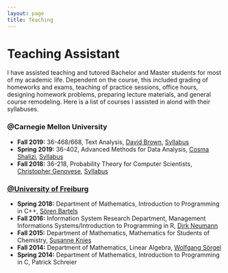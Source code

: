 ```yaml
---
layout: page
title: Teaching
---
```


<head>
<meta name="viewport" content="width=device-width, initial-scale=1">
<!-- Add icon library -->
<link rel="stylesheet" href="https://cdnjs.cloudflare.com/ajax/libs/font-awesome/4.7.0/css/font-awesome.min.css">
<style>
.btn {
  background-color: #404040;
  border: none;
  color: white;
  padding: 10px 20px;
  cursor: pointer;
  font-size: 12px;
}

/* Darker background on mouse-over */
.btn:hover {
  background-color: #202020;
}

a:link {
  color: #404040;
}
a:visited {
  color: #404040;
}
a:hover {
  color: #404040;
}
a:active {
  color: #404040;
} 
</style>
</head>

<h1>Teaching Assistant</h1>

I have assisted teaching and tutored Bachelor and Master students for most of my academic life. Dependent on the course, this included grading of homeworks and exams, teaching of practice sessions, office hours, designing homework problems, preparing lecture materials, and general course remodeling. Here is a list of courses I assisted in alond with their syllabuses.

<h3>@Carnegie Mellon University</h3>

<ul>
  <li><b>Fall 2019:</b> 36-468/668, Text Analysis,  <a href = "https://www.cmu.edu/dietrich/english/people/faculty/bios/david-brown.html">David Brown</a>, <a href = "syll_468.pdf">Syllabus</a></li>
  <li><b>Spring 2019:</b> 36-402, Advanced Methods for Data Analysis, <a href = "http://www.stat.cmu.edu/~cshalizi/">Cosma Shalizi</a>, <a href = "http://www.stat.cmu.edu/~cshalizi/uADA/19/">Syllabus</a></li>
  <li><b>Fall 2018:</b> 36-218, Probability Theory for Computer Scientists, <a href = "http://www.stat.cmu.edu/~genovese/">Christopher Genovese</a>, <a href = "syll_218.pdf">Syllabus</a></li>
</ul>


<h3><a href = "https://www.uni-freiburg.de/?set_language=en">@University of Freiburg</a></h3>

<ul>
  <li><b>Spring 2018:</b> Department of Mathematics, Introduction to Programming in C++, <a href = "https://aam.uni-freiburg.de/agba/index.html?l=en">S&#246;ren Bartels</a></li>
  <li><b>Fall 2016:</b> Information System Research Department, Management Informations Systems/Introduction to Programming in R, <a href = "https://www.is.uni-freiburg.de/mitarbeiter-en/team/prof-dr-dirk-neumann">Dirk Neumann</a> </li>
  <li><b>Fall 2015:</b> Department of Mathematics, Mathematics for Students of Chemistry, <a href = "http://home.mathematik.uni-freiburg.de/knies/?l=en">Susanne Knies</a> </li>
  <li><b>Fall 2014:</b> Department of Mathematics, Linear Algebra, <a href = "http://home.mathematik.uni-freiburg.de/soergel/">Wolfgang S&#246;rgel</a></li>
  <li><b>Spring 2014:</b> Department of Mathematics, Introduction to Programming in C, Patrick Schreier</li>
</ul>


